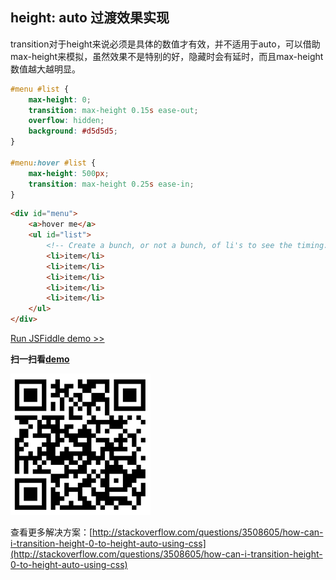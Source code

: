 ## height: auto 过渡效果实现

transition对于height来说必须是具体的数值才有效，并不适用于auto，可以借助max-height来模拟，虽然效果不是特别的好，隐藏时会有延时，而且max-height数值越大越明显。

```css
#menu #list {
    max-height: 0;
    transition: max-height 0.15s ease-out;
    overflow: hidden;
    background: #d5d5d5;
}

#menu:hover #list {
    max-height: 500px;
    transition: max-height 0.25s ease-in;
}
```
```html
<div id="menu">
    <a>hover me</a>
    <ul id="list">
        <!-- Create a bunch, or not a bunch, of li's to see the timing. -->
        <li>item</li>
        <li>item</li>
        <li>item</li>
        <li>item</li>
        <li>item</li>
    </ul>
</div>
```
[Run JSFiddle demo >>](http://jsfiddle.net/thechrisjordan/3Fc7D/23/)

**扫一扫看[demo](http://hingsir.com/demo/height-auto-transition)**

![二维码](../assets/img/height-auto-transition.png)

查看更多解决方案：[http://stackoverflow.com/questions/3508605/how-can-i-transition-height-0-to-height-auto-using-css](http://stackoverflow.com/questions/3508605/how-can-i-transition-height-0-to-height-auto-using-css)
